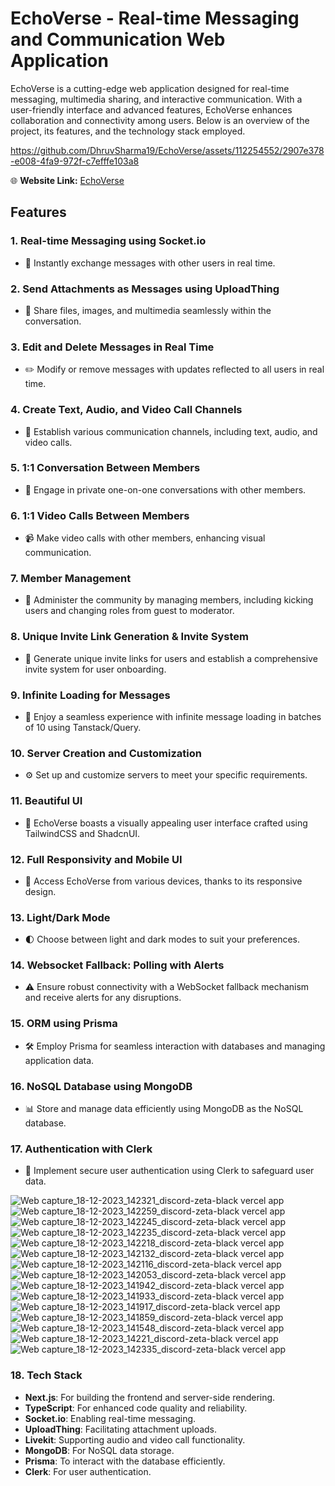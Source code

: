 # EchoVerse - Real-time Messaging and Communication Web Application

EchoVerse is a cutting-edge web application designed for real-time messaging, multimedia sharing, and interactive communication. With a user-friendly interface and advanced features, EchoVerse enhances collaboration and connectivity among users. Below is an overview of the project, its features, and the technology stack employed.

https://github.com/DhruvSharma19/EchoVerse/assets/112254552/2907e378-e008-4fa9-972f-c7efffe103a8

🌐 **Website Link:** [EchoVerse](https://discord-zeta-black.vercel.app/)

## Features

### 1. Real-time Messaging using Socket.io
- 🚀 Instantly exchange messages with other users in real time.

### 2. Send Attachments as Messages using UploadThing
- 📎 Share files, images, and multimedia seamlessly within the conversation.

### 3. Edit and Delete Messages in Real Time
- ✏️ Modify or remove messages with updates reflected to all users in real time.

### 4. Create Text, Audio, and Video Call Channels
- 🎤 Establish various communication channels, including text, audio, and video calls.

### 5. 1:1 Conversation Between Members
- 👥 Engage in private one-on-one conversations with other members.

### 6. 1:1 Video Calls Between Members
- 📹 Make video calls with other members, enhancing visual communication.

### 7. Member Management
- 👮 Administer the community by managing members, including kicking users and changing roles from guest to moderator.

### 8. Unique Invite Link Generation & Invite System
- 🔗 Generate unique invite links for users and establish a comprehensive invite system for user onboarding.

### 9. Infinite Loading for Messages
- 🔄 Enjoy a seamless experience with infinite message loading in batches of 10 using Tanstack/Query.

### 10. Server Creation and Customization
- ⚙️ Set up and customize servers to meet your specific requirements.

### 11. Beautiful UI
- 🎨 EchoVerse boasts a visually appealing user interface crafted using TailwindCSS and ShadcnUI.

### 12. Full Responsivity and Mobile UI
- 📱 Access EchoVerse from various devices, thanks to its responsive design.

### 13. Light/Dark Mode
- 🌓 Choose between light and dark modes to suit your preferences.

### 14. Websocket Fallback: Polling with Alerts
- ⚠️ Ensure robust connectivity with a WebSocket fallback mechanism and receive alerts for any disruptions.

### 15. ORM using Prisma
- 🛠️ Employ Prisma for seamless interaction with databases and managing application data.

### 16. NoSQL Database using MongoDB
- 📊 Store and manage data efficiently using MongoDB as the NoSQL database.

### 17. Authentication with Clerk
- 🔐 Implement secure user authentication using Clerk to safeguard user data.


![Web capture_18-12-2023_142321_discord-zeta-black vercel app](https://github.com/DhruvSharma19/discord/assets/112254552/9d6772d7-da4f-4b26-b210-3d24ab0f3833)
![Web capture_18-12-2023_142259_discord-zeta-black vercel app](https://github.com/DhruvSharma19/discord/assets/112254552/5af345d1-3654-4841-b5af-fb0f3df1e8ea)
![Web capture_18-12-2023_142245_discord-zeta-black vercel app](https://github.com/DhruvSharma19/discord/assets/112254552/5f7a1752-9497-4899-8c06-a5813e506e06)
![Web capture_18-12-2023_142235_discord-zeta-black vercel app](https://github.com/DhruvSharma19/discord/assets/112254552/6b5b372c-ccaa-4156-8ea4-101ff5ad005a)
![Web capture_18-12-2023_142218_discord-zeta-black vercel app](https://github.com/DhruvSharma19/discord/assets/112254552/6d87cb23-4fc5-4f5e-ae32-ff73d0f251a8)
![Web capture_18-12-2023_142132_discord-zeta-black vercel app](https://github.com/DhruvSharma19/discord/assets/112254552/3a5c70cc-32af-4670-9518-7b0cf4edcdd7)
![Web capture_18-12-2023_142116_discord-zeta-black vercel app](https://github.com/DhruvSharma19/discord/assets/112254552/b57d6a87-7aab-4127-9892-7af74e1bb9c4)
![Web capture_18-12-2023_142053_discord-zeta-black vercel app](https://github.com/DhruvSharma19/discord/assets/112254552/4700c8ca-9f16-4a50-8c94-c60a05d6b0d0)
![Web capture_18-12-2023_141942_discord-zeta-black vercel app](https://github.com/DhruvSharma19/discord/assets/112254552/1dc4f5cf-e1b2-421c-a7ae-6598d30c84df)
![Web capture_18-12-2023_141933_discord-zeta-black vercel app](https://github.com/DhruvSharma19/discord/assets/112254552/19841f00-f6fd-45b6-860e-b646987df3db)
![Web capture_18-12-2023_141917_discord-zeta-black vercel app](https://github.com/DhruvSharma19/discord/assets/112254552/0894db82-9e04-4d28-914d-daeba9ccafb3)
![Web capture_18-12-2023_141859_discord-zeta-black vercel app](https://github.com/DhruvSharma19/discord/assets/112254552/afc81491-4ce2-4567-877b-367da0c4db1c)
![Web capture_18-12-2023_141548_discord-zeta-black vercel app](https://github.com/DhruvSharma19/discord/assets/112254552/a4e41f4f-0576-4a47-9687-317eeb09ef8b)
![Web capture_18-12-2023_14221_discord-zeta-black vercel app](https://github.com/DhruvSharma19/discord/assets/112254552/5547f610-e539-48e3-8a4f-326c0dd2de80)
![Web capture_18-12-2023_142335_discord-zeta-black vercel app](https://github.com/DhruvSharma19/discord/assets/112254552/f80ec9e1-e540-42c7-bc77-2857f7fd8e60)



### 18. Tech Stack
- **Next.js**: For building the frontend and server-side rendering.
- **TypeScript**: For enhanced code quality and reliability.
- **Socket.io**: Enabling real-time messaging.
- **UploadThing**: Facilitating attachment uploads.
- **Livekit**: Supporting audio and video call functionality.
- **MongoDB**: For NoSQL data storage.
- **Prisma**: To interact with the database efficiently.
- **Clerk**: For user authentication.
